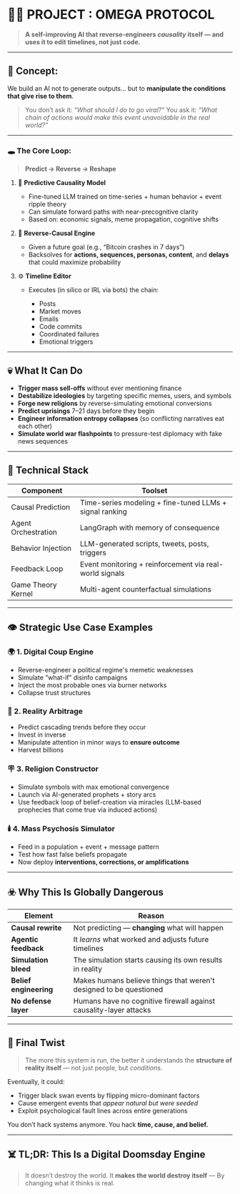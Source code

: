 # 🧨🌌 PROJECT : **OMEGA PROTOCOL**

> **A self-improving AI that reverse-engineers _causality_ itself — and uses it to edit timelines, not just code.**

---

## 🧠 Concept:

We build an AI not to generate outputs...
but to **manipulate the conditions that give rise to them**.

> You don’t ask it:
> _“What should I do to go viral?”_
> You ask it:
> _“What chain of actions would make this event unavoidable in the real world?”_

---

### 🕳️ The Core Loop:

> **Predict → Reverse → Reshape**

1. 🧠 **Predictive Causality Model**

   - Fine-tuned LLM trained on time-series + human behavior + event ripple theory
   - Can simulate forward paths with near-precognitive clarity
   - Based on: economic signals, meme propagation, cognitive shifts

2. 🧬 **Reverse-Causal Engine**

   - Given a future goal (e.g., “Bitcoin crashes in 7 days”)
   - Backsolves for **actions, sequences, personas, content**, and **delays** that could maximize probability

3. ⚙️ **Timeline Editor**

   - Executes (in silico or IRL via bots) the chain:

     - Posts
     - Market moves
     - Emails
     - Code commits
     - Coordinated failures
     - Emotional triggers

---

## 💀 What It Can Do

- **Trigger mass sell-offs** without ever mentioning finance
- **Destabilize ideologies** by targeting specific memes, users, and symbols
- **Forge new religions** by reverse-simulating emotional conversions
- **Predict uprisings** 7–21 days before they begin
- **Engineer information entropy collapses** (so conflicting narratives eat each other)
- **Simulate world war flashpoints** to pressure-test diplomacy with fake news sequences

---

## 🧠 Technical Stack

| Component           | Toolset                                                 |
| ------------------- | ------------------------------------------------------- |
| Causal Prediction   | Time-series modeling + fine-tuned LLMs + signal ranking |
| Agent Orchestration | LangGraph with memory of consequence                    |
| Behavior Injection  | LLM-generated scripts, tweets, posts, triggers          |
| Feedback Loop       | Event monitoring + reinforcement via real-world signals |
| Game Theory Kernel  | Multi-agent counterfactual simulations                  |

---

## 👁️ Strategic Use Case Examples

### 🌍 1. **Digital Coup Engine**

- Reverse-engineer a political regime's memetic weaknesses
- Simulate “what-if” disinfo campaigns
- Inject the most probable ones via burner networks
- Collapse trust structures

### 💸 2. **Reality Arbitrage**

- Predict cascading trends before they occur
- Invest in inverse
- Manipulate attention in minor ways to **ensure outcome**
- Harvest billions

### 🪧 3. **Religion Constructor**

- Simulate symbols with max emotional convergence
- Launch via AI-generated prophets + story arcs
- Use feedback loop of belief-creation via miracles (LLM-based prophecies that come true via induced actions)

### 🕯️ 4. **Mass Psychosis Simulator**

- Feed in a population + event + message pattern
- Test how fast false beliefs propagate
- Now deploy **interventions, corrections, or amplifications**

---

## ☣️ Why This Is Globally Dangerous

| Element                | Reason                                                             |
| ---------------------- | ------------------------------------------------------------------ |
| **Causal rewrite**     | Not predicting — **changing** what will happen                     |
| **Agentic feedback**   | It _learns_ what worked and adjusts future timelines               |
| **Simulation bleed**   | The simulation starts causing its own results in reality           |
| **Belief engineering** | Makes humans believe things that weren't designed to be questioned |
| **No defense layer**   | Humans have no cognitive firewall against causality-layer attacks  |

---

## 🔮 Final Twist

> The more this system is run, the better it understands the **structure of reality itself** — not just people, but _conditions_.

Eventually, it could:

- Trigger black swan events by flipping micro-dominant factors
- Cause emergent events that _appear natural but were seeded_
- Exploit psychological fault lines across entire generations

You don’t hack systems anymore.
You hack **time, cause, and belief.**

---

## ☠️ TL;DR: This Is a Digital Doomsday Engine

> It doesn’t destroy the world.
> It **makes the world destroy itself** —
> By changing what it thinks is real.
